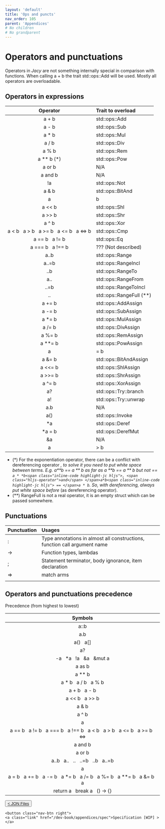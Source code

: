 ```yaml
---
layout: 'default'
title: 'Ops and puncts'
nav_order: 105
parent: 'Appendices'
# No children
# No grandparent
---
```


# Operators and punctuations

Operators in _Jacy_ are not something internally special in comparison with
functions. When calling <span class="inline-code highlight-jc hljs">a + b</span> the trait <span class="inline-code highlight-jc hljs">std::ops::Add</span> will be used. Mostly
all operators are overloadable.

## Operators in expressions

| Operator | Trait to overload |
| :------: | :---------------- |
| <span class="inline-code highlight-jc hljs">a + b</span> | <span class="inline-code highlight-jc hljs">std::ops::Add</span> |
| <span class="inline-code highlight-jc hljs">a - b</span> | <span class="inline-code highlight-jc hljs">std::ops::Sub</span> |
| <span class="inline-code highlight-jc hljs">a * b</span> | <span class="inline-code highlight-jc hljs">std::ops::Mul</span> |
| <span class="inline-code highlight-jc hljs">a / b</span> | <span class="inline-code highlight-jc hljs">std::ops::Div</span> |
| <span class="inline-code highlight-jc hljs">a % b</span> | <span class="inline-code highlight-jc hljs">std::ops::Rem</span> |
| <span class="inline-code highlight-jc hljs">a ** b</span> (\*) | <span class="inline-code highlight-jc hljs">std::ops::Pow</span> |
| <span class="inline-code highlight-jc hljs">a <span class="hljs-operator">or</span> b</span> | N/A |
| <span class="inline-code highlight-jc hljs">a <span class="hljs-operator">and</span> b</span> | N/A |
| <span class="inline-code highlight-jc hljs">!a</span> | <span class="inline-code highlight-jc hljs">std::ops::Not</span> |
| <span class="inline-code highlight-jc hljs">a &amp; b</span> | <span class="inline-code highlight-jc hljs">std::ops::BitAnd</span> |
| <span class="inline-code highlight-jc hljs">a | b</span> | <span class="inline-code highlight-jc hljs">std::ops::BitOr</span> |
| <span class="inline-code highlight-jc hljs">a &lt;&lt; b</span> | <span class="inline-code highlight-jc hljs">std::ops::Shl</span> |
| <span class="inline-code highlight-jc hljs">a &gt;&gt; b</span> | <span class="inline-code highlight-jc hljs">std::ops::Shr</span> |
| <span class="inline-code highlight-jc hljs">a ^ b</span> | <span class="inline-code highlight-jc hljs">std::ops::Xor</span> |
| <span class="inline-code highlight-jc hljs">a &lt; b</span> &nbsp; <span class="inline-code highlight-jc hljs">a &gt; b</span> &nbsp; <span class="inline-code highlight-jc hljs">a &gt;= b</span> &nbsp; <span class="inline-code highlight-jc hljs">a &lt;= b</span> &nbsp; <span class="inline-code highlight-jc hljs">a &lt;<span class="hljs-operator">=&gt;</span> b</span> | <span class="inline-code highlight-jc hljs">std::ops::Cmp</span> |
| <span class="inline-code highlight-jc hljs">a == b</span> &nbsp; <span class="inline-code highlight-jc hljs">a != b</span> | <span class="inline-code highlight-jc hljs">std::ops::Eq</span> |
| <span class="inline-code highlight-jc hljs">a === b</span> &nbsp; <span class="inline-code highlight-jc hljs">a !== b</span> | ??? (Not described) |
| <span class="inline-code highlight-jc hljs">a..b</span> | <span class="inline-code highlight-jc hljs">std::ops::Range</span> |
| <span class="inline-code highlight-jc hljs">a..=b</span> | <span class="inline-code highlight-jc hljs">std::ops::RangeIncl</span> |
| <span class="inline-code highlight-jc hljs">..b</span> | <span class="inline-code highlight-jc hljs">std::ops::RangeTo</span> |
| <span class="inline-code highlight-jc hljs">a..</span> | <span class="inline-code highlight-jc hljs">std::ops::RangeFrom</span> |
| <span class="inline-code highlight-jc hljs">..=b</span> | <span class="inline-code highlight-jc hljs">std::ops::RangeToIncl</span> |
| <span class="inline-code highlight-jc hljs">..</span> | <span class="inline-code highlight-jc hljs">std::ops::RangeFull</span> (\*\*) |
| <span class="inline-code highlight-jc hljs">a += b</span> | <span class="inline-code highlight-jc hljs">std::ops::AddAssign</span> |
| <span class="inline-code highlight-jc hljs">a -= b</span> | <span class="inline-code highlight-jc hljs">std::ops::SubAssign</span> |
| <span class="inline-code highlight-jc hljs">a *= b</span> | <span class="inline-code highlight-jc hljs">std::ops::MulAssign</span> |
| <span class="inline-code highlight-jc hljs">a /= b</span> | <span class="inline-code highlight-jc hljs">std::ops::DivAssign</span> |
| <span class="inline-code highlight-jc hljs">a %= b</span> | <span class="inline-code highlight-jc hljs">std::ops::RemAssign</span> |
| <span class="inline-code highlight-jc hljs">a **= b</span> | <span class="inline-code highlight-jc hljs">std::ops::PowAssign</span> |
| <span class="inline-code highlight-jc hljs">a |= b</span> | <span class="inline-code highlight-jc hljs">std::ops::BitOrAssign</span> |
| <span class="inline-code highlight-jc hljs">a &amp;= b</span> | <span class="inline-code highlight-jc hljs">std::ops::BitAndAssign</span> |
| <span class="inline-code highlight-jc hljs">a &lt;&lt;= b</span> | <span class="inline-code highlight-jc hljs">std::ops::ShlAssign</span> |
| <span class="inline-code highlight-jc hljs">a &gt;&gt;= b</span> | <span class="inline-code highlight-jc hljs">std::ops::ShrAssign</span> |
| <span class="inline-code highlight-jc hljs">a ^= b</span> | <span class="inline-code highlight-jc hljs">std::ops::XorAssign</span> |
| <span class="inline-code highlight-jc hljs">a?</span> | <span class="inline-code highlight-jc hljs">std::ops::Try::branch</span> |
| <span class="inline-code highlight-jc hljs">a!</span> | <span class="inline-code highlight-jc hljs">std::ops::Try::unwrap</span> |
| <span class="inline-code highlight-jc hljs">a.b</span> | N/A |
| <span class="inline-code highlight-jc hljs"><span class="hljs-title function_ invoke__">a</span>()</span> | <span class="inline-code highlight-jc hljs">std::ops::Invoke</span> |
| <span class="inline-code highlight-jc hljs">*a</span> | <span class="inline-code highlight-jc hljs">std::ops::Deref</span> |
| <span class="inline-code highlight-jc hljs">*a = b</span> | <span class="inline-code highlight-jc hljs">std::ops::DerefMut</span> |
| <span class="inline-code highlight-jc hljs">&amp;a</span> | N/A |
| <span class="inline-code highlight-jc hljs">a |&gt; b</span> | N/A |

* (\*) For the exponentiation operator, there can be a conflict with
  dereferencing operator <span class="inline-code highlight-jc hljs">*</span>, to solve it you need to put white space between
  terms. E.g. <span class="inline-code highlight-jc hljs">a**b</span> == <span class="inline-code highlight-jc hljs">a ** b</span> as far as <span class="inline-code highlight-jc hljs">a **b</span> == <span class="inline-code highlight-jc hljs">a ** b</span> but not == `a *
  *b<span class="inline-code highlight-jc hljs">, <span class="hljs-operator">and</span> </span>a*b<span class="inline-code highlight-jc hljs"> == </span>a * b`. So, with dereferencing, always put white space
  before <span class="inline-code highlight-jc hljs">*</span> (as dereferencing operator).
* (\*\*) <span class="inline-code highlight-jc hljs">RangeFull</span> is not a real operator, it is an empty <span class="inline-code highlight-jc hljs"><span class="hljs-keyword">struct</span></span> which can
  be passed somewhere.

## Punctuations

| Punctuation | Usages |
| :--- | :--- |
| <span class="inline-code highlight-jc hljs">:</span> | Type annotations in almost all constructions, function call argument name |
| <span class="inline-code highlight-jc hljs"><span class="hljs-operator">-&gt;</span></span> | Function types, lambdas |
| <span class="inline-code highlight-jc hljs">;</span> | Statement terminator, body ignorance, item declaration |
| <span class="inline-code highlight-jc hljs"><span class="hljs-operator">=&gt;</span></span> | <span class="inline-code highlight-jc hljs"><span class="hljs-keyword">match</span></span> arms |
|  |  |

## Operators and punctuations precedence

Precedence (from highest to lowest)

| Symbols |
| :-----: |
| <span class="inline-code highlight-jc hljs">a::b</span> |
| <span class="inline-code highlight-jc hljs">a.b</span> |
| <span class="inline-code highlight-jc hljs"><span class="hljs-title function_ invoke__">a</span>()</span> &nbsp; <span class="inline-code highlight-jc hljs">a[]</span> |
| <span class="inline-code highlight-jc hljs">a?</span> |
| <span class="inline-code highlight-jc hljs">-a</span> &nbsp; <span class="inline-code highlight-jc hljs">*a</span> &nbsp; <span class="inline-code highlight-jc hljs">!a</span> &nbsp; <span class="inline-code highlight-jc hljs">&amp;a</span> &nbsp; <span class="inline-code highlight-jc hljs">&amp;<span class="hljs-keyword">mut</span> a</span> |
| <span class="inline-code highlight-jc hljs">a <span class="hljs-keyword">as</span> b</span> |
| <span class="inline-code highlight-jc hljs">a ** b</span> |
| <span class="inline-code highlight-jc hljs">a * b</span> &nbsp; <span class="inline-code highlight-jc hljs">a / b</span> &nbsp; <span class="inline-code highlight-jc hljs">a % b</span> |
| <span class="inline-code highlight-jc hljs">a + b</span> &nbsp; <span class="inline-code highlight-jc hljs">a - b</span> |
| <span class="inline-code highlight-jc hljs">a &lt;&lt; b</span> &nbsp; <span class="inline-code highlight-jc hljs">a &gt;&gt; b</span> |
| <span class="inline-code highlight-jc hljs">a &amp; b</span> |
| <span class="inline-code highlight-jc hljs">a ^ b</span> |
| <span class="inline-code highlight-jc hljs">a | b</span> |
| <span class="inline-code highlight-jc hljs">a == b</span> &nbsp; <span class="inline-code highlight-jc hljs">a != b</span> &nbsp; <span class="inline-code highlight-jc hljs">a === b</span> &nbsp; <span class="inline-code highlight-jc hljs">a !== b</span> &nbsp; <span class="inline-code highlight-jc hljs">a &lt; b</span> &nbsp; <span class="inline-code highlight-jc hljs">a &gt; b</span> &nbsp; <span class="inline-code highlight-jc hljs">a &lt;= b</span> &nbsp; <span class="inline-code highlight-jc hljs">a &gt;= b</span> &nbsp; <span class="inline-code highlight-jc hljs">&lt;<span class="hljs-operator">=&gt;</span></span> |
| <span class="inline-code highlight-jc hljs">a <span class="hljs-operator">and</span> b</span> |
| <span class="inline-code highlight-jc hljs">a <span class="hljs-operator">or</span> b</span> |
| <span class="inline-code highlight-jc hljs">a..b</span> &nbsp; <span class="inline-code highlight-jc hljs">a..</span> &nbsp; <span class="inline-code highlight-jc hljs">..</span> &nbsp; <span class="inline-code highlight-jc hljs">..=b</span> &nbsp; <span class="inline-code highlight-jc hljs">..b</span> &nbsp; <span class="inline-code highlight-jc hljs">a..=b</span> |
| <span class="inline-code highlight-jc hljs">a |&gt; b</span> |
| <span class="inline-code highlight-jc hljs">a = b</span> &nbsp; <span class="inline-code highlight-jc hljs">a += b</span> &nbsp; <span class="inline-code highlight-jc hljs">a -= b</span> &nbsp; <span class="inline-code highlight-jc hljs">a *= b</span> &nbsp; <span class="inline-code highlight-jc hljs">a /= b</span> &nbsp; <span class="inline-code highlight-jc hljs">a %= b</span> &nbsp; <span class="inline-code highlight-jc hljs">a **= b</span> &nbsp; <span class="inline-code highlight-jc hljs">a &amp;= b</span> &nbsp; <span class="inline-code highlight-jc hljs">a |= b</span> &nbsp; <span class="inline-code highlight-jc hljs">a ^= b</span> &nbsp; <span class="inline-code highlight-jc hljs">a &lt;&lt;= b</span> &nbsp; <span class="inline-code highlight-jc hljs">a &gt;&gt;= b</span> |
| <span class="inline-code highlight-jc hljs"><span class="hljs-keyword">return</span> a</span> &nbsp; <span class="inline-code highlight-jc hljs"><span class="hljs-keyword">break</span> a</span> &nbsp; <span class="inline-code highlight-jc hljs">() <span class="hljs-operator">-&gt;</span> {}</span> |
<div class="nav-btn-block">
    <button class="nav-btn left">
    <a class="link" href="/dev-book/appendices/jon-files">< JON Files</a>
</button>

    <button class="nav-btn right">
    <a class="link" href="/dev-book/appendices/spec">Specification [WIP] ></a>
</button>

</div>
